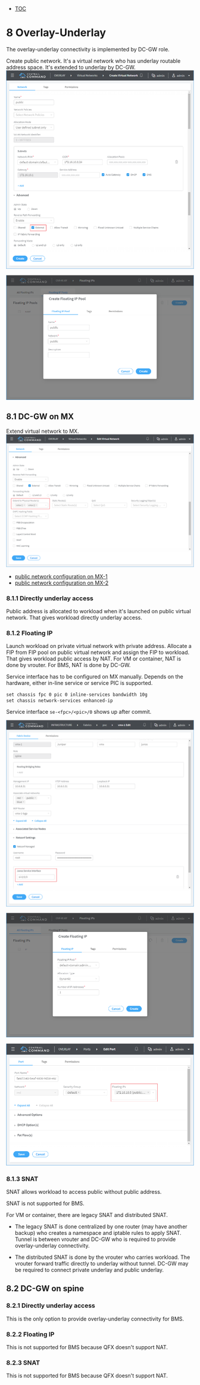 * [TOC](Contrail-Fabric-Management.md#toc)

# 8 Overlay-Underlay

The overlay-underlay connectivity is implemented by DC-GW role.

Create public network. It's a virtual network who has underlay routable address space. It's extended to underlay by DC-GW.
![Figure 8.1 Create public network](F8-1.png)

![Figure 8.2 Create FIP pool](F8-2.png)


## 8.1 DC-GW on MX

Extend virtual network to MX.
![Figure 8.3 Extend public network to MX](F8-3.png)

* [public network configuration on MX-1](A5-Overlay-underlay-configuration.md#a51-public-network-on-mx-1)
* [public network configuration on MX-2](A5-Overlay-underlay-configuration.md#a52-public-network-on-mx-2)


### 8.1.1 Directly underlay access

Public address is allocated to workload when it's launched on public virtual network. That gives workload directly underlay access.


### 8.1.2 Floating IP

Launch workload on private virtual network with private address. Allocate a FIP from FIP pool on public virtual network and assign the FIP to workload. That gives workload public access by NAT. For VM or container, NAT is done by vrouter. For BMS, NAT is done by DC-GW.

Service interface has to be configured on MX manually. Depends on the hardware, either in-line service or service PIC is supported.
```
set chassis fpc 0 pic 0 inline-services bandwidth 10g
set chassis network-services enhanced-ip
```
Service interface `se-<fpc>/<pic>/0` shows up after commit.

![Figure 8.4 Configure service interface to MX](F8-4.png)

![Figure 8.5 Create FIP](F8-5.png)

![Figure 8.6 Assign FIP](F8-6.png)


### 8.1.3 SNAT

SNAT allows workload to access public without public address.

SNAT is not supported for BMS.

For VM or container, there are legacy SNAT and distributed SNAT.
* The legacy SNAT is done centralized by one router (may have another backup) who creates a namespace and iptable rules to apply SNAT. Tunnel is between vrouter and DC-GW who is required to provide overlay-underlay connectivity.

* The distributed SNAT is done by the vrouter who carries workload. The vrouter forward traffic directly to underlay without tunnel. DC-GW may be required to connect private underlay and public underlay.


## 8.2 DC-GW on spine

### 8.2.1 Directly underlay access

This is the only option to provide overlay-underlay connectivity for BMS.


### 8.2.2 Floating IP

This is not supported for BMS because QFX doesn't support NAT.


### 8.2.3 SNAT

This is not supported for BMS because QFX doesn't support NAT.


